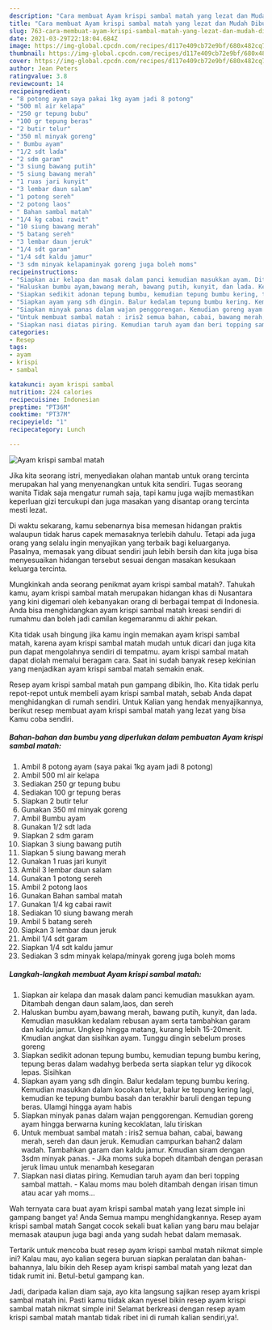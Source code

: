 ```yaml
---
description: "Cara membuat Ayam krispi sambal matah yang lezat dan Mudah Dibuat"
title: "Cara membuat Ayam krispi sambal matah yang lezat dan Mudah Dibuat"
slug: 763-cara-membuat-ayam-krispi-sambal-matah-yang-lezat-dan-mudah-dibuat
date: 2021-03-29T22:18:04.684Z
image: https://img-global.cpcdn.com/recipes/d117e409cb72e9bf/680x482cq70/ayam-krispi-sambal-matah-foto-resep-utama.jpg
thumbnail: https://img-global.cpcdn.com/recipes/d117e409cb72e9bf/680x482cq70/ayam-krispi-sambal-matah-foto-resep-utama.jpg
cover: https://img-global.cpcdn.com/recipes/d117e409cb72e9bf/680x482cq70/ayam-krispi-sambal-matah-foto-resep-utama.jpg
author: Jean Peters
ratingvalue: 3.8
reviewcount: 14
recipeingredient:
- "8 potong ayam saya pakai 1kg ayam jadi 8 potong"
- "500 ml air kelapa"
- "250 gr tepung bubu"
- "100 gr tepung beras"
- "2 butir telur"
- "350 ml minyak goreng"
- " Bumbu ayam"
- "1/2 sdt lada"
- "2 sdm garam"
- "3 siung bawang putih"
- "5 siung bawang merah"
- "1 ruas jari kunyit"
- "3 lembar daun salam"
- "1 potong sereh"
- "2 potong laos"
- " Bahan sambal matah"
- "1/4 kg cabai rawit"
- "10 siung bawang merah"
- "5 batang sereh"
- "3 lembar daun jeruk"
- "1/4 sdt garam"
- "1/4 sdt kaldu jamur"
- "3 sdm minyak kelapaminyak goreng juga boleh moms"
recipeinstructions:
- "Siapkan air kelapa dan masak dalam panci kemudian masukkan ayam. Ditambah dengan daun salam,laos, dan sereh"
- "Haluskan bumbu ayam,bawang merah, bawang putih, kunyit, dan lada. Kemudian masukkan kedalam rebusan ayam serta tambahkan garam dan kaldu jamur. Ungkep hingga matang, kurang lebih 15-20menit. Kmudian angkat dan sisihkan ayam. Tunggu dingin sebelum proses goreng"
- "Siapkan sedikit adonan tepung bumbu, kemudian tepung bumbu kering, tepung beras dalam wadahyg berbeda serta siapkan telur yg dikocok lepas. Sisihkan"
- "Siapkan ayam yang sdh dingin. Balur kedalam tepung bumbu kering. Kemudian masukkan dalam kocokan telur, balur ke tepung kering lagi, kemudian ke tepung bumbu basah dan terakhir baruli dengan tepung beras. Ulamgi hingga ayam habis"
- "Siapkan minyak panas dalam wajan penggorengan. Kemudian goreng ayam hingga berwarna kuning kecoklatan, lalu tiriskan"
- "Untuk membuat sambal matah : iris2 semua bahan, cabai, bawang merah, sereh dan daun jeruk. Kemudian campurkan bahan2 dalam wadah. Tambahkan garam dan kaldu jamur. Kmudian siram dengan 3sdm minyak panas.  Jika moms suka bopeh ditambah dengan perasan jeruk limau untuk menambah kesegaran"
- "Siapkan nasi diatas piring. Kemudian taruh ayam dan beri topping sambal mattah.  Kalau moms mau boleh ditambah dengan irisan timun atau acar yah moms..."
categories:
- Resep
tags:
- ayam
- krispi
- sambal

katakunci: ayam krispi sambal 
nutrition: 224 calories
recipecuisine: Indonesian
preptime: "PT36M"
cooktime: "PT37M"
recipeyield: "1"
recipecategory: Lunch

---
```



![Ayam krispi sambal matah](https://img-global.cpcdn.com/recipes/d117e409cb72e9bf/680x482cq70/ayam-krispi-sambal-matah-foto-resep-utama.jpg)

Jika kita seorang istri, menyediakan olahan mantab untuk orang tercinta merupakan hal yang menyenangkan untuk kita sendiri. Tugas seorang  wanita Tidak saja mengatur rumah saja, tapi kamu juga wajib memastikan keperluan gizi tercukupi dan juga masakan yang disantap orang tercinta mesti lezat.

Di waktu  sekarang, kamu sebenarnya bisa memesan hidangan praktis walaupun tidak harus capek memasaknya terlebih dahulu. Tetapi ada juga orang yang selalu ingin menyajikan yang terbaik bagi keluarganya. Pasalnya, memasak yang dibuat sendiri jauh lebih bersih dan kita juga bisa menyesuaikan hidangan tersebut sesuai dengan masakan kesukaan keluarga tercinta. 



Mungkinkah anda seorang penikmat ayam krispi sambal matah?. Tahukah kamu, ayam krispi sambal matah merupakan hidangan khas di Nusantara yang kini digemari oleh kebanyakan orang di berbagai tempat di Indonesia. Anda bisa menghidangkan ayam krispi sambal matah kreasi sendiri di rumahmu dan boleh jadi camilan kegemaranmu di akhir pekan.

Kita tidak usah bingung jika kamu ingin memakan ayam krispi sambal matah, karena ayam krispi sambal matah mudah untuk dicari dan juga kita pun dapat mengolahnya sendiri di tempatmu. ayam krispi sambal matah dapat diolah memalui beragam cara. Saat ini sudah banyak resep kekinian yang menjadikan ayam krispi sambal matah semakin enak.

Resep ayam krispi sambal matah pun gampang dibikin, lho. Kita tidak perlu repot-repot untuk membeli ayam krispi sambal matah, sebab Anda dapat menghidangkan di rumah sendiri. Untuk Kalian yang hendak menyajikannya, berikut resep membuat ayam krispi sambal matah yang lezat yang bisa Kamu coba sendiri.

<!--inarticleads1-->

##### Bahan-bahan dan bumbu yang diperlukan dalam pembuatan Ayam krispi sambal matah:

1. Ambil 8 potong ayam (saya pakai 1kg ayam jadi 8 potong)
1. Ambil 500 ml air kelapa
1. Sediakan 250 gr tepung bubu
1. Sediakan 100 gr tepung beras
1. Siapkan 2 butir telur
1. Gunakan 350 ml minyak goreng
1. Ambil  Bumbu ayam
1. Gunakan 1/2 sdt lada
1. Siapkan 2 sdm garam
1. Siapkan 3 siung bawang putih
1. Siapkan 5 siung bawang merah
1. Gunakan 1 ruas jari kunyit
1. Ambil 3 lembar daun salam
1. Gunakan 1 potong sereh
1. Ambil 2 potong laos
1. Gunakan  Bahan sambal matah
1. Gunakan 1/4 kg cabai rawit
1. Sediakan 10 siung bawang merah
1. Ambil 5 batang sereh
1. Siapkan 3 lembar daun jeruk
1. Ambil 1/4 sdt garam
1. Siapkan 1/4 sdt kaldu jamur
1. Sediakan 3 sdm minyak kelapa/minyak goreng juga boleh moms




<!--inarticleads2-->

##### Langkah-langkah membuat Ayam krispi sambal matah:

1. Siapkan air kelapa dan masak dalam panci kemudian masukkan ayam. Ditambah dengan daun salam,laos, dan sereh
1. Haluskan bumbu ayam,bawang merah, bawang putih, kunyit, dan lada. Kemudian masukkan kedalam rebusan ayam serta tambahkan garam dan kaldu jamur. Ungkep hingga matang, kurang lebih 15-20menit. Kmudian angkat dan sisihkan ayam. Tunggu dingin sebelum proses goreng
1. Siapkan sedikit adonan tepung bumbu, kemudian tepung bumbu kering, tepung beras dalam wadahyg berbeda serta siapkan telur yg dikocok lepas. Sisihkan
1. Siapkan ayam yang sdh dingin. Balur kedalam tepung bumbu kering. Kemudian masukkan dalam kocokan telur, balur ke tepung kering lagi, kemudian ke tepung bumbu basah dan terakhir baruli dengan tepung beras. Ulamgi hingga ayam habis
1. Siapkan minyak panas dalam wajan penggorengan. Kemudian goreng ayam hingga berwarna kuning kecoklatan, lalu tiriskan
1. Untuk membuat sambal matah : iris2 semua bahan, cabai, bawang merah, sereh dan daun jeruk. Kemudian campurkan bahan2 dalam wadah. Tambahkan garam dan kaldu jamur. Kmudian siram dengan 3sdm minyak panas.  - Jika moms suka bopeh ditambah dengan perasan jeruk limau untuk menambah kesegaran
1. Siapkan nasi diatas piring. Kemudian taruh ayam dan beri topping sambal mattah.  - Kalau moms mau boleh ditambah dengan irisan timun atau acar yah moms...




Wah ternyata cara buat ayam krispi sambal matah yang lezat simple ini gampang banget ya! Anda Semua mampu menghidangkannya. Resep ayam krispi sambal matah Sangat cocok sekali buat kalian yang baru mau belajar memasak ataupun juga bagi anda yang sudah hebat dalam memasak.

Tertarik untuk mencoba buat resep ayam krispi sambal matah nikmat simple ini? Kalau mau, ayo kalian segera buruan siapkan peralatan dan bahan-bahannya, lalu bikin deh Resep ayam krispi sambal matah yang lezat dan tidak rumit ini. Betul-betul gampang kan. 

Jadi, daripada kalian diam saja, ayo kita langsung sajikan resep ayam krispi sambal matah ini. Pasti kamu tiidak akan nyesel bikin resep ayam krispi sambal matah nikmat simple ini! Selamat berkreasi dengan resep ayam krispi sambal matah mantab tidak ribet ini di rumah kalian sendiri,ya!.

